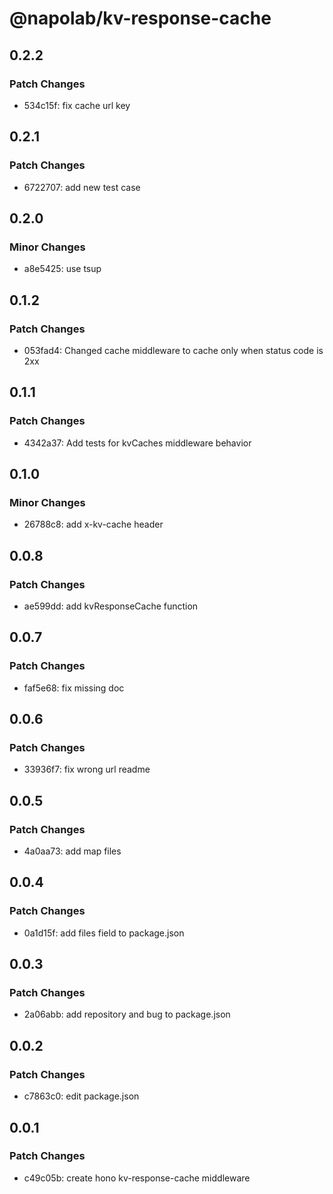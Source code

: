 # @napolab/kv-response-cache

## 0.2.2

### Patch Changes

- 534c15f: fix cache url key

## 0.2.1

### Patch Changes

- 6722707: add new test case

## 0.2.0

### Minor Changes

- a8e5425: use tsup

## 0.1.2

### Patch Changes

- 053fad4: Changed cache middleware to cache only when status code is 2xx

## 0.1.1

### Patch Changes

- 4342a37: Add tests for kvCaches middleware behavior

## 0.1.0

### Minor Changes

- 26788c8: add x-kv-cache header

## 0.0.8

### Patch Changes

- ae599dd: add kvResponseCache function

## 0.0.7

### Patch Changes

- faf5e68: fix missing doc

## 0.0.6

### Patch Changes

- 33936f7: fix wrong url readme

## 0.0.5

### Patch Changes

- 4a0aa73: add map files

## 0.0.4

### Patch Changes

- 0a1d15f: add files field to package.json

## 0.0.3

### Patch Changes

- 2a06abb: add repository and bug to package.json

## 0.0.2

### Patch Changes

- c7863c0: edit package.json

## 0.0.1

### Patch Changes

- c49c05b: create hono kv-response-cache middleware
